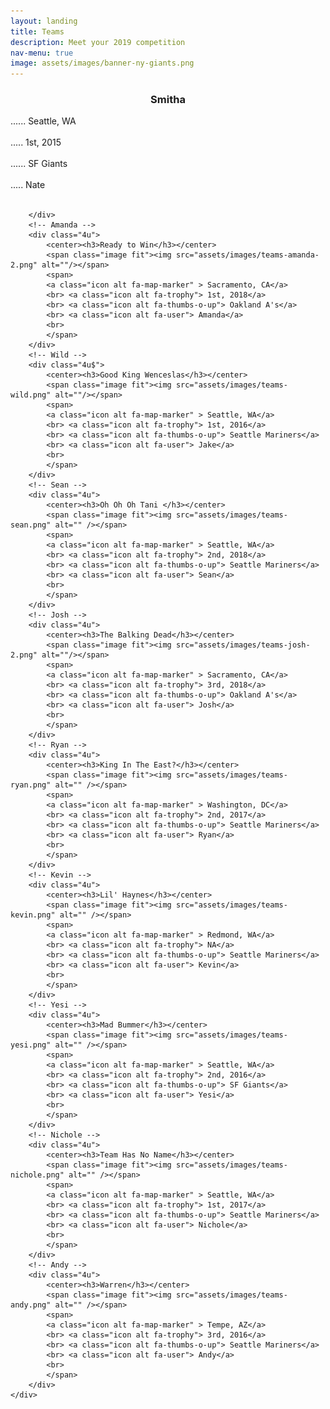 ```yaml
---
layout: landing
title: Teams
description: Meet your 2019 competition
nav-menu: true
image: assets/images/banner-ny-giants.png
---
```


<!-- Image -->
<div class="spotlight content">
	<div class="row 25% uniform">
		<div class="4u">
		<!-- Nate -->
		<center><h3>Smitha</h3></center>
			<!--<span class="image fit"><img src="assets/images/teams-nate-2.png" alt="" /></span> -->
			<span>
			<a class="icon alt fa-map-marker" >...... Seattle, WA</a> <br>
			<br> <a class="icon alt fa-trophy">..... 1st, 2015</a> <br>
			<br> <a class="icon alt fa-thumbs-o-up">...... SF Giants</a> <br>
			<br> <a class="icon alt fa-user">..... Nate</a> <br>
			<br>
			</span>
		
		</div>
		<!-- Amanda -->
		<div class="4u">
			<center><h3>Ready to Win</h3></center>
			<span class="image fit"><img src="assets/images/teams-amanda-2.png" alt=""/></span>
			<span>
			<a class="icon alt fa-map-marker" > Sacramento, CA</a>
			<br> <a class="icon alt fa-trophy"> 1st, 2018</a>
			<br> <a class="icon alt fa-thumbs-o-up"> Oakland A's</a>
			<br> <a class="icon alt fa-user"> Amanda</a>
			<br>
			</span>
		</div>
		<!-- Wild -->
		<div class="4u$">
			<center><h3>Good King Wenceslas</h3></center>
			<span class="image fit"><img src="assets/images/teams-wild.png" alt=""/></span>
			<span>
			<a class="icon alt fa-map-marker" > Seattle, WA</a>
			<br> <a class="icon alt fa-trophy"> 1st, 2016</a>
			<br> <a class="icon alt fa-thumbs-o-up"> Seattle Mariners</a>
			<br> <a class="icon alt fa-user"> Jake</a>
			<br>
			</span>
		</div>
		<!-- Sean -->
		<div class="4u">
			<center><h3>Oh Oh Oh Tani </h3></center>
			<span class="image fit"><img src="assets/images/teams-sean.png" alt="" /></span>
			<span>
			<a class="icon alt fa-map-marker" > Seattle, WA</a>
			<br> <a class="icon alt fa-trophy"> 2nd, 2018</a>
			<br> <a class="icon alt fa-thumbs-o-up"> Seattle Mariners</a>
			<br> <a class="icon alt fa-user"> Sean</a>
			<br>
			</span>
		</div>
		<!-- Josh -->
		<div class="4u">
			<center><h3>The Balking Dead</h3></center>
			<span class="image fit"><img src="assets/images/teams-josh-2.png" alt=""/></span>
			<span>
			<a class="icon alt fa-map-marker" > Sacramento, CA</a>
			<br> <a class="icon alt fa-trophy"> 3rd, 2018</a>
			<br> <a class="icon alt fa-thumbs-o-up"> Oakland A's</a>
			<br> <a class="icon alt fa-user"> Josh</a>
			<br>
			</span>
		</div>
		<!-- Ryan -->
		<div class="4u">
			<center><h3>King In The East?</h3></center>
			<span class="image fit"><img src="assets/images/teams-ryan.png" alt="" /></span>
			<span>
			<a class="icon alt fa-map-marker" > Washington, DC</a>
			<br> <a class="icon alt fa-trophy"> 2nd, 2017</a>
			<br> <a class="icon alt fa-thumbs-o-up"> Seattle Mariners</a>
			<br> <a class="icon alt fa-user"> Ryan</a>
			<br>
			</span>
		</div>
		<!-- Kevin -->
		<div class="4u">
			<center><h3>Lil' Haynes</h3></center>
			<span class="image fit"><img src="assets/images/teams-kevin.png" alt="" /></span>
			<span>
			<a class="icon alt fa-map-marker" > Redmond, WA</a>
			<br> <a class="icon alt fa-trophy"> NA</a>
			<br> <a class="icon alt fa-thumbs-o-up"> Seattle Mariners</a>
			<br> <a class="icon alt fa-user"> Kevin</a>
			<br>
			</span>
		</div>
		<!-- Yesi -->
		<div class="4u">
			<center><h3>Mad Bummer</h3></center>
			<span class="image fit"><img src="assets/images/teams-yesi.png" alt="" /></span>
			<span>
			<a class="icon alt fa-map-marker" > Seattle, WA</a>
			<br> <a class="icon alt fa-trophy"> 2nd, 2016</a>
			<br> <a class="icon alt fa-thumbs-o-up"> SF Giants</a>
			<br> <a class="icon alt fa-user"> Yesi</a>
			<br>
			</span>
		</div>
		<!-- Nichole -->
		<div class="4u">
			<center><h3>Team Has No Name</h3></center>
			<span class="image fit"><img src="assets/images/teams-nichole.png" alt="" /></span>
			<span>
			<a class="icon alt fa-map-marker" > Seattle, WA</a>
			<br> <a class="icon alt fa-trophy"> 1st, 2017</a>
			<br> <a class="icon alt fa-thumbs-o-up"> Seattle Mariners</a>
			<br> <a class="icon alt fa-user"> Nichole</a>
			<br>
			</span>
		</div>
		<!-- Andy -->
		<div class="4u">
			<center><h3>Warren</h3></center>
			<span class="image fit"><img src="assets/images/teams-andy.png" alt="" /></span>
			<span>
			<a class="icon alt fa-map-marker" > Tempe, AZ</a>
			<br> <a class="icon alt fa-trophy"> 3rd, 2016</a>
			<br> <a class="icon alt fa-thumbs-o-up"> Seattle Mariners</a>
			<br> <a class="icon alt fa-user"> Andy</a>
			<br>
			</span>
		</div>
	</div>
</div>


<!--	</div>
</div> -->

<!-- SECOND SET 
<div class="box alt">
	<div class="row 25% uniform"> -->
